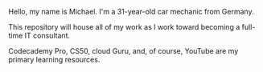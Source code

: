 Hello, my name is Michael.
I'm a 31-year-old car mechanic from Germany.

This repository will house all of my work as I work toward becoming a full-time IT consultant.

Codecademy Pro, CS50, cloud Guru, and, of course, YouTube are my primary learning resources.